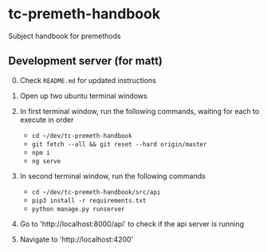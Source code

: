 # tc-premeth-handbook

Subject handbook for premethods

## Development server (for matt)

0. Check `README.md` for updated instructions

1. Open up two ubuntu terminal windows

2. In first terminal window, run the following commands, waiting for each to execute in order
    - `cd ~/dev/tc-premeth-handbook`
    - `git fetch --all && git reset --hard origin/master`
    - `npm i`
    - `ng serve`
    
3. In second terminal window, run the following commands
    - `cd ~/dev/tc-premeth-handbook/src/api`
    - `pip3 install -r requirements.txt`
    - `python manage.py runserver`
    
4. Go to 'http://localhost:8000/api' to check if the api server is running
5. Navigate to 'http://localhost:4200'

